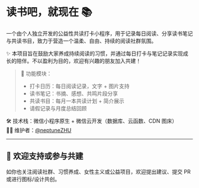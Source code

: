 # 读书吧，就现在 📚

一个由个人独立开发的公益性共读打卡小程序，用于记录每日阅读、分享读书笔记与共读书目，致力于营造一个温柔、自由、持续的阅读社群氛围。

✨ 本项目旨在鼓励大家养成持续阅读的习惯，并通过每日打卡与笔记记录实现成长的陪伴。不以盈利为目的，欢迎有兴趣的朋友加入共建！

> 📖 功能模块：
> - 打卡日历：每日阅读记录，文字 + 图片支持  
> - 读书笔记：书摘、感想、共鸣片段分享  
> - 共读书目：每月一本共读计划 + 简介展示  
> - 请假记录与月度总结回顾

🛠 技术栈：微信小程序原生 + 微信云开发（数据库、云函数、CDN 图床）  
👩‍💻 维护者：[@neptuneZHU](https://github.com/neptuneZHU)

---

## 🚀 欢迎支持或参与共建

如你也关注阅读社群、习惯养成、女性主义或公益项目，欢迎提出建议、提交 PR 或进行图标/设计共创。

